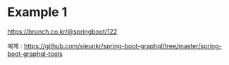 # Example 1

<https://brunch.co.kr/@springboot/122>

예제 : <https://github.com/sieunkr/spring-boot-graphql/tree/master/spring-boot-graphql-tools>

